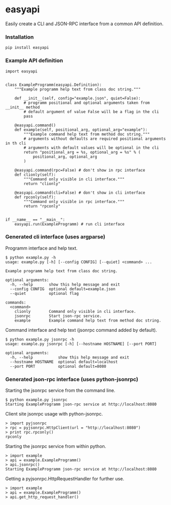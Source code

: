 # easyapi

Easily create a CLI and JSON-RPC interface from a common API definition.

### Installation

    pip install easyapi

### Example API definition

    import easyapi


    class ExampleProgramm(easyapi.Definition):
        """Example programm help text from class doc string."""

        def __init__(self, config="example.json", quiet=False):
            # programm positional and optional arguments taken from __init__ method
            # default argument of value False will be a flag in the cli
            pass

        @easyapi.command()
        def example(self, positional_arg, optional_arg="example"):
            """Example command help text from method doc string."""
            # arguments without defaults are required positional arguments in th cli
            # arguments with default values will be optional in the cli
            return "positional_arg = %s, optional_arg = %s" % (
                positional_arg, optional_arg
            )

        @easyapi.command(rpc=False) # don't show in rpc interface
        def clionly(self):
            """Command only visible in cli interface."""
            return "clionly"

        @easyapi.command(cli=False) # don't show in cli interface
        def rpconly(self):
            """Command only visible in rpc interface."""
            return "rpconly"


    if __name__ == "__main__":
        easyapi.run(ExampleProgramm) # run cli interface

### Generated cli interface (uses argparse)

Programm interface and help text.

    $ python example.py -h
    usage: example.py [-h] [--config CONFIG] [--quiet] <command> ...

    Example programm help text from class doc string.

    optional arguments:
      -h, --help       show this help message and exit
      --config CONFIG  optional default=example.json
      --quiet          optional flag

    commands:
      <command>
        clionly        Command only visible in cli interface.
        jsonrpc        Start json-rpc service.
        example        Example command help text from method doc string.

Command interface and help text (jsonrpc command added by default).

    $ python example.py jsonrpc -h
    usage: example.py jsonrpc [-h] [--hostname HOSTNAME] [--port PORT]

    optional arguments:
      -h, --help           show this help message and exit
      --hostname HOSTNAME  optional default=localhost
      --port PORT          optional default=8080

### Generated json-rpc interface (uses python-jsonrpc)

Starting the jsonrpc service from the command line.

    $ python example.py jsonrpc
    Starting ExampleProgramm json-rpc service at http://localhost:8080

Client site jsonrpc usage with python-jsonrpc.

    > import pyjsonrpc
    > rpc = pyjsonrpc.HttpClient(url = "http://localhost:8080")
    > print rpc.rpconly()
    rpconly

Starting the jsonrpc service from within python.

    > import example
    > api = example.ExampleProgramm()
    > api.jsonrpc()
    Starting ExampleProgramm json-rpc service at http://localhost:8080

Getting a pyjsonrpc.HttpRequestHandler for further use.

    > import example
    > api = example.ExampleProgramm()
    > api.get_http_request_handler()



